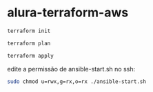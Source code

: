 # alura-terraform-aws

```bash
terraform init
```

```bash
terraform plan
```

```bash
terraform apply
```

edite a permissão de ansible-start.sh no ssh:
```bash
sudo chmod u=rwx,g=rx,o=rx ./ansible-start.sh
```

 